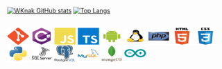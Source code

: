 [![WKnak GitHub stats](https://github-readme-stats.vercel.app/api?username=WKnak&count_private=true&show_icons=true)](https://github.com/WKnak/github-readme-stats)
[![Top Langs](https://github-readme-stats.vercel.app/api/top-langs/?username=WKnak&layout=compact)](https://github.com/WKnak/github-readme-stats)

<div style="display: inline_block"><br>
  <img align="center" height="40" width="50" src="https://raw.githubusercontent.com/devicons/devicon/master/icons/git/git-original.svg">
  <img align="center" alt="Csharp" height="40" width="50" src="https://raw.githubusercontent.com/devicons/devicon/master/icons/csharp/csharp-original.svg">
  <img align="center" alt="Js" height="40" width="50" src="https://raw.githubusercontent.com/devicons/devicon/master/icons/javascript/javascript-plain.svg">
  <img align="center" alt="Ts" height="40" width="50" src="https://raw.githubusercontent.com/devicons/devicon/master/icons/typescript/typescript-plain.svg">
  <img align="center" height="30" width="50" src="https://raw.githubusercontent.com/devicons/devicon/master/icons/android/android-original.svg">
  <img align="center" height="30" width="50" src="https://raw.githubusercontent.com/devicons/devicon/master/icons/linux/linux-original.svg">
  <img align="center" alt="PHP" height="40" width="50" src="https://raw.githubusercontent.com/devicons/devicon/master/icons/php/php-original.svg">
  <img align="center" alt="HTML" height="40" width="50" src="https://raw.githubusercontent.com/devicons/devicon/master/icons/html5/html5-original-wordmark.svg">
  <img align="center" alt="CSS" height="40" width="50" src="https://raw.githubusercontent.com/devicons/devicon/master/icons/css3/css3-original-wordmark.svg">
  <img align="center" alt="Python" height="40" width="50" src="https://raw.githubusercontent.com/devicons/devicon/master/icons/python/python-original.svg">
  <img align="center" height="40" width="50" src="https://raw.githubusercontent.com/devicons/devicon/master/icons/microsoftsqlserver/microsoftsqlserver-plain-wordmark.svg">
  <img align="center" height="40" width="50" src="https://raw.githubusercontent.com/devicons/devicon/master/icons/postgresql/postgresql-original-wordmark.svg">
  <img align="center" height="40" width="50" src="https://raw.githubusercontent.com/devicons/devicon/master/icons/mysql/mysql-original-wordmark.svg">
  <img align="center" height="40" width="50" src="https://raw.githubusercontent.com/devicons/devicon/master/icons/mongodb/mongodb-original-wordmark.svg">
  <img align="center" height="40" width="50" src="https://raw.githubusercontent.com/devicons/devicon/master/icons/arduino/arduino-original.svg">
</div>

<!--

### Hi there 👋

**WKnak/WKnak** is a ✨ _special_ ✨ repository because its `README.md` (this file) appears on your GitHub profile.

Here are some ideas to get you started:

- 🔭 I’m currently working on ...
- 🌱 I’m currently learning ...
- 👯 I’m looking to collaborate on ...
- 🤔 I’m looking for help with ...
- 💬 Ask me about ...
- 📫 How to reach me: ...
- 😄 Pronouns: ...
- ⚡ Fun fact: ...
-->
